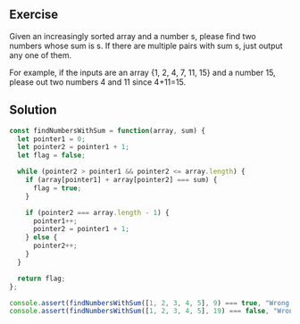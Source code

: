 ## Exercise

Given an increasingly sorted array and a number s, please find two numbers whose sum is s. If there are multiple pairs with sum s, just output any one of them.

For example, if the inputs are an array {1, 2, 4, 7, 11, 15} and a number 15, please out two numbers 4 and 11 since 4+11=15.

## Solution

```js
const findNumbersWithSum = function(array, sum) {
  let pointer1 = 0;
  let pointer2 = pointer1 + 1;
  let flag = false;

  while (pointer2 > pointer1 && pointer2 <= array.length) {
    if (array[pointer1] + array[pointer2] === sum) {
      flag = true;
    }

    if (pointer2 === array.length - 1) {
      pointer1++;
      pointer2 = pointer1 + 1;
    } else {
      pointer2++;
    }
  }

  return flag;
};

console.assert(findNumbersWithSum([1, 2, 3, 4, 5], 9) === true, "Wrong implementation");
console.assert(findNumbersWithSum([1, 2, 3, 4, 5], 19) === false, "Wrong implementation");
```
